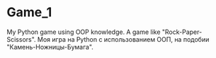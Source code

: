 # Game_1
My Python game using OOP knowledge. A game like "Rock-Paper-Scissors".
Моя игра на Python с использованием ООП, на подобии "Камень-Ножницы-Бумага".
